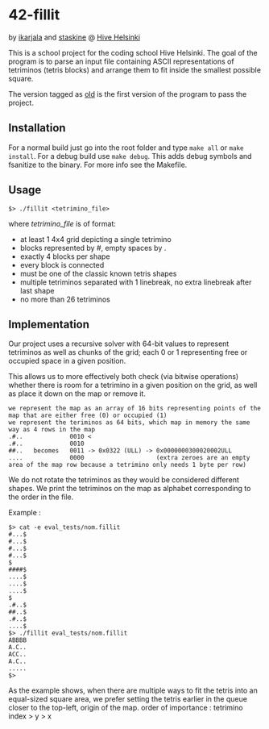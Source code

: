 # 42-fillit
by [ikarjala](https://github.com/ickarjala) and [staskine](https://github.com/staskine) @ [Hive Helsinki](https://www.hive.fi/en/)

This is a school project for the coding school Hive Helsinki.
The goal of the program is to parse an input file containing ASCII representations of tetriminos (tetris blocks)
and arrange them to fit inside the smallest possible square.

The version tagged as [old](https://github.com/ickarjala/42-fillit/tree/old) is the first version of the program to pass the project.

## Installation
For a normal build just go into the root folder and type
``make all`` or ``make install``.
For a debug build use ``make debug``. This adds debug symbols and fsanitize to the binary.
For more info see the Makefile.

## Usage
```
$> ./fillit <tetrimino_file>
```
where *tetrimino_file* is of format:
* at least 1 4x4 grid depicting a single tetrimino
* blocks represented by \#, empty spaces by \.
* exactly 4 blocks per shape
* every block is connected
* must be one of the classic known tetris shapes
* multiple tetriminos separated with 1 linebreak, no extra linebreak after last shape
* no more than 26 tetriminos

## Implementation
Our project uses a recursive solver with 64-bit values to represent tetriminos as well as chunks of the grid;
each 0 or 1 representing free or occupied space in a given position.

This allows us to more effectively both check (via bitwise operations) whether there is room for a tetrimino in a given position on the grid,
as well as place it down on the map or remove it.
```
we represent the map as an array of 16 bits representing points of the map that are either free (0) or occupied (1)
we represent the teriminos as 64 bits, which map in memory the same way as 4 rows in the map
.#..             0010 <
.#..             0010
##..   becomes   0011 -> 0x0322 (ULL) -> 0x0000000300020002ULL
....             0000                    (extra zeroes are an empty area of the map row because a tetrimino only needs 1 byte per row)
```

We do not rotate the tetriminos as they would be considered different shapes.
We print the tetriminos on the map as alphabet corresponding to the order in the file.

Example :
```
$> cat -e eval_tests/nom.fillit
#...$
#...$
#...$
#...$
$
####$
....$
....$
....$
$
.#..$
##..$
.#..$
....$
$> ./fillit eval_tests/nom.fillit
ABBBB
A.C..
ACC..
A.C..
.....
$>
```
As the example shows, when there are multiple ways to fit the tetris into an equal-sized square area,
we prefer setting the tetris earlier in the queue closer to the top-left, origin of the map.
order of importance : tetrimino index > y > x
